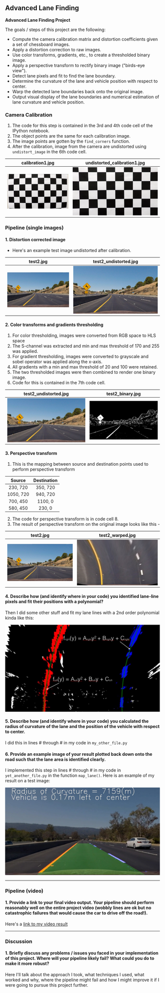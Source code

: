 ## Advanced Lane Finding

**Advanced Lane Finding Project**

The goals / steps of this project are the following:

* Compute the camera calibration matrix and distortion coefficients given a set of chessboard images.
* Apply a distortion correction to raw images.
* Use color transforms, gradients, etc., to create a thresholded binary image.
* Apply a perspective transform to rectify binary image ("birds-eye view").
* Detect lane pixels and fit to find the lane boundary.
* Determine the curvature of the lane and vehicle position with respect to center.
* Warp the detected lane boundaries back onto the original image.
* Output visual display of the lane boundaries and numerical estimation of lane curvature and vehicle position.

[//]: # (Image References)

[undistorted_calibration1]: ./output_images/calibration1.jpg "undistorted_calibration1.jpg"
[calibration1]: ./camera_cal/calibration1.jpg "calibration1.jpg"
[test2]: ./test_images/test2.jpg "test2.jpg"
[test2_undistorted]: ./output_images/test2_undistorted.jpg "test2_undistorted.jpg"
[test2_binary]: ./output_images/test2_binary.jpg "test2_binary.jpg"
[test2_warped]: ./output_images/test2_warped.jpg "test2_warped.jpg"
[image5]: ./examples/color_fit_lines.jpg "Fit Visual"
[image6]: ./examples/example_output.jpg "Output"
[video1]: ./project_video.mp4 "Video"

### Camera Calibration

1. The code for this step is contained in the 3rd and 4th code cell of the IPython notebook.
2. The object points are the same for each calibration image.
3. The image points are gotten by the `find_corners` function.
4. After the calibration, image from the camera are undistorted using `undistort_image` in the 6th code cell.

| **calibration1.jpg** | **undistorted_calibration1.jpg** |
|:--------------------:|:--------------------------------:|
|![alt text][calibration1] | ![alt text][undistorted_calibration1]


### Pipeline (single images)

#### 1. Distortion corrected image

* Here's an example test image undistorted after calibration.

| **test2.jpg** | **test2_undistorted.jpg** |
|:--------------------:|:--------------------------------:|
|![alt text][test2] | ![alt text][test2_undistorted]

#### 2. Color transforms and gradients thresholding

1. For color thresholding, images were converted from RGB space to HLS space
2. The S-channel was extracted and min and max threshold of 170 and 255 was applied.
3. For gradient thresholding, images were converted to grayscale and sobel operator was applied along the x-axis.
4. All gradients with a min and max threshold of 20 and 100 were retained.
5. The two thresholded images were then combined to render one binary image.
6. Code for this is contained in the 7th code cell.

| **test2_undistorted.jpg** | **test2_binary.jpg** |
|:--------------------:|:--------------------------------:|
|![alt text][test2_undistorted] | ![alt text][test2_binary]


#### 3. Perspective transform

1. This is the mapping between source and destination points used to perform perspective transform

| Source        | Destination   | 
|:-------------:|:-------------:| 
| 230, 720      | 350, 720      | 
| 1050, 720     | 940, 720      |
| 700, 450      | 1100, 0       |
| 580, 450      | 230, 0        |

2. The code for perspective transform is in code cell 8.
3. The result of perspective transform on the original image looks like this - 

| **test2.jpg** | **test2_warped.jpg** |
|:-----------------:|:------------------------:|
|![alt text][test2] | ![alt text][test2_warped]


#### 4. Describe how (and identify where in your code) you identified lane-line pixels and fit their positions with a polynomial?

Then I did some other stuff and fit my lane lines with a 2nd order polynomial kinda like this:

![alt text][image5]

#### 5. Describe how (and identify where in your code) you calculated the radius of curvature of the lane and the position of the vehicle with respect to center.

I did this in lines # through # in my code in `my_other_file.py`

#### 6. Provide an example image of your result plotted back down onto the road such that the lane area is identified clearly.

I implemented this step in lines # through # in my code in `yet_another_file.py` in the function `map_lane()`.  Here is an example of my result on a test image:

![alt text][image6]

---

### Pipeline (video)

#### 1. Provide a link to your final video output.  Your pipeline should perform reasonably well on the entire project video (wobbly lines are ok but no catastrophic failures that would cause the car to drive off the road!).

Here's a [link to my video result](./project_video.mp4)

---

### Discussion

#### 1. Briefly discuss any problems / issues you faced in your implementation of this project.  Where will your pipeline likely fail?  What could you do to make it more robust?

Here I'll talk about the approach I took, what techniques I used, what worked and why, where the pipeline might fail and how I might improve it if I were going to pursue this project further.  
